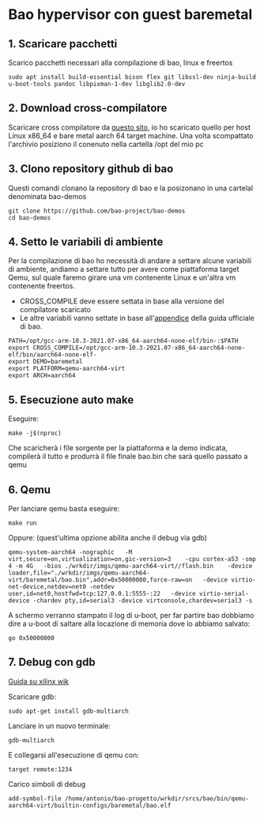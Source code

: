 # Bao hypervisor con guest baremetal

## 1. Scaricare pacchetti 

Scarico pacchetti necessari alla compilazione di bao, linux e freertos

```
sudo apt install build-essential bison flex git libssl-dev ninja-build u-boot-tools pandoc libpixman-1-dev libglib2.0-dev
```

## 2. Download cross-compilatore

Scaricare cross compilatore da [questo sito](https://developer.arm.com/downloads/-/arm-gnu-toolchain-downloads), io ho scaricato quello per host Linux x86_64 e bare metal aarch 64 target machine.
Una volta scompattato l'archivio posiziono il conenuto nella cartella /opt del mio pc

## 3. Clono repository github di bao 

Questi comandi clonano la repository di bao e la posizonano in una cartelal denominata bao-demos

```
git clone https://github.com/bao-project/bao-demos
cd bao-demos
```
## 4. Setto le variabili di ambiente

Per la compilazione di bao ho necessità di andare a settare alcune variabili di ambiente, andiamo a settare tutto per avere come piattaforma target Qemu, sul quale faremo girare una vm contenente Linux e un'altra vm contenente freertos.

- CROSS_COMPILE deve essere settata in base alla versione del compilatore scaricato
- Le altre variabili vanno settate in base all'[appendice](https://github.com/bao-project/bao-demos#Appendix-I) della guida ufficiale di bao.

```
PATH=/opt/gcc-arm-10.3-2021.07-x86_64-aarch64-none-elf/bin-:$PATH
export CROSS_COMPILE=/opt/gcc-arm-10.3-2021.07-x86_64-aarch64-none-elf/bin/aarch64-none-elf-
export DEMO=baremetal
export PLATFORM=qemu-aarch64-virt
export ARCH=aarch64
```

## 5. Esecuzione auto make

Eseguire:
```
make -j$(nproc)
```
Che scaricherà i file sorgente per la piattaforma e la demo indicata, compilerà il tutto e produrrà il file finale bao.bin che sarà quello passato a qemu

## 6. Qemu

Per lanciare qemu basta eseguire:
```
make run
```
Oppure: (quest'ultima opzione abilita anche il debug via gdb)
```
qemu-system-aarch64 -nographic   -M virt,secure=on,virtualization=on,gic-version=3    -cpu cortex-a53 -smp 4 -m 4G   -bios ./wrkdir/imgs/qemu-aarch64-virt//flash.bin    -device loader,file="./wrkdir/imgs/qemu-aarch64-virt/baremetal/bao.bin",addr=0x50000000,force-raw=on   -device virtio-net-device,netdev=net0 -netdev user,id=net0,hostfwd=tcp:127.0.0.1:5555-:22   -device virtio-serial-device -chardev pty,id=serial3 -device virtconsole,chardev=serial3 -s
```
A schermo verranno stampato il log di u-boot, per far partire bao dobbiamo dire a u-boot di saltare alla locazione di memoria dove lo abbiamo salvato:

```
go 0x50000000
```
## 7. Debug con gdb

[Guida su xilinx wik](https://xilinx-wiki.atlassian.net/wiki/spaces/A/pages/821624963/Debugging+Guest+Applications+with+QEMU+and+GDB)

Scaricare gdb:
```
sudo apt-get install gdb-multiarch
```

Lanciare in un nuovo terminale:
```
gdb-multiarch
```
E collegarsi all'esecuzione di qemu con:

```
target remote:1234
```
Carico simboli di debug
```
add-symbol-file /home/antonio/bao-progetto/wrkdir/srcs/bao/bin/qemu-aarch64-virt/builtin-configs/baremetal/bao.elf
```
